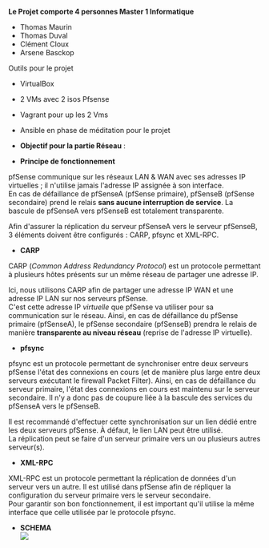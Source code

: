 **Le Projet comporte 4 personnes Master 1 Informatique**

- Thomas Maurin
- Thomas Duval
- Clément Cloux
- Arsene Basckop

Outils pour le projet
- VirtualBox
- 2 VMs avec 2 isos Pfsense
- Vagrant pour up les 2 Vms
- Ansible en phase de méditation pour le projet



- **Objectif pour la partie Réseau** :


- **Principe de fonctionnement**  
 
pfSense communique sur les réseaux LAN & WAN avec ses adresses IP virtuelles ; il n'utilise jamais l'adresse IP assignée à son interface.  
En cas de défaillance de pfSenseA (pfSense primaire), pfSenseB (pfSense secondaire) prend le relais **sans aucune interruption de service**. La bascule de pfSenseA vers pfSenseB est totalement transparente.  
 
Afin d'assurer la réplication du serveur pfSenseA vers le serveur pfSenseB, 3 éléments doivent être configurés : CARP, pfsync et XML-RPC.  
 
 
- **CARP**  
 
CARP (_Common Address Redundancy Protocol_) est un protocole permettant à plusieurs hôtes présents sur un même réseau de partager une adresse IP.  
 
Ici, nous utilisons CARP afin de partager une adresse IP WAN et une adresse IP LAN sur nos serveurs pfSense.  
C'est cette adresse IP _virtuelle_ que pfSense va utiliser pour sa communication sur le réseau. Ainsi, en cas de défaillance du pfSense primaire (pfSenseA), le pfSense secondaire (pfSenseB) prendra le relais de manière **transparente au niveau réseau** (reprise de l'adresse IP virtuelle).  
 
 
- **pfsync**  
 
pfsync est un protocole permettant de synchroniser entre deux serveurs pfSense l'état des connexions en cours (et de manière plus large entre deux serveurs exécutant le firewall Packet Filter). Ainsi, en cas de défaillance du serveur primaire, l'état des connexions en cours est maintenu sur le serveur secondaire. Il n'y a donc pas de coupure liée à la bascule des services du pfSenseA vers le pfSenseB.  
 
Il est recommandé d'effectuer cette synchronisation sur un lien dédié entre les deux serveurs pfSense. À défaut, le lien LAN peut être utilisé.  
La réplication peut se faire d'un serveur primaire vers un ou plusieurs autres serveur(s).  
 
 
- **XML-RPC**  
 
XML-RPC est un protocole permettant la réplication de données d'un serveur vers un autre. Il est utilisé dans pfSense afin de répliquer la configuration du serveur primaire vers le serveur secondaire.  
Pour garantir son bon fonctionnement, il est important qu'il utilise la même interface que celle utilisée par le protocole pfsync.


- **SCHEMA**  
![](https://i.imgur.com/doabRM1.png)
